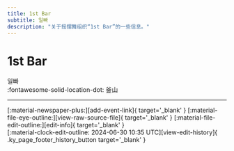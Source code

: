```yaml
---
title: 1st Bar
subtitle: 일빠
description: "关于摇摆舞组织“1st Bar”的一些信息。"
---
```


# 1st Bar

일빠  
:fontawesome-solid-location-dot: 釜山  


---

<div class="ky_page_footer" markdown>
<div class="ky_page_footer_trailing" markdown="span">
[:material-newspaper-plus:][add-event-link]{ target='_blank' }
[:material-file-eye-outline:][view-raw-source-file]{ target='_blank' }
[:material-file-edit-outline:][edit-info]{ target='_blank' }
</div>
<div class="ky_page_footer_leading" markdown="span">
[:material-clock-edit-outline: 2024-06-30 10:35 UTC][view-edit-history]{ .ky_page_footer_history_button target='_blank' }
</div>
</div>

[add-event-link]: https://github.com/swingdance/events/issues/new?assignees=&labels=add+event&projects=&template=02-add_entity.yml&title=%5Bkr%5D%20%3CName%3E&region=kr&province=Busan&city=Busan&org_id=1st-bar "添加活动"
[view-raw-source-file]: https://github.com/swingdance/orgs/blob/main/kr/1st-bar.json "查看原始源文件"
[edit-info]: https://github.com/swingdance/orgs/issues/new?assignees=&labels=update+org&projects=&template=03-update_entity.yml&title=%5Bkr%5D%201st%20Bar&region=kr&id=1st-bar&name=1st%20Bar "编辑信息"

[view-edit-history]: https://github.com/swingdance/orgs/commits/main/kr/1st-bar.json "查看编辑历史"
